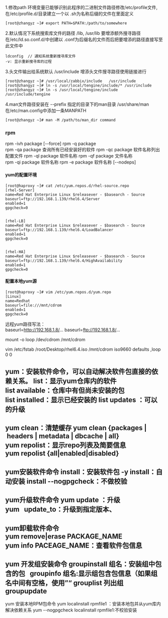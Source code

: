 1.修改path 环境变量已能够识别此程序的二进制文件路径修改/etc/profile文件, 在/etc/profile.d/目录建立一个以 .sh为名称后缀的文件在里面定义 

```shell
[root@zhangyz ~]# export PATH=$PATH:/path/to/somewhere
```

2.默认情况下系统搜索库文件的路径 /lib, /usr/lib 要增添额外搜寻路径在/etc/ld.so.conf.d/中创建以 .conf为后缀名的文件而后把要增添的路径直接写至此文件中
```shell
ldconfig  // 通知系统重新搜寻库文件
-v: 显示重新搜寻库的过程
```

3.头文件输出给系统默认 /usr/include 增添头文件搜寻路径使用链接进行
```shell
[root@zhangyz ~]# /usr/local/zabbix/include   /usr/include
[root@zhangyz ~]# ln -s /usr/local/tengine/include/* /usr/include  
[root@zhangyz ~]# ln -s /usr/local/tengine/include /usr/include/tengine    
```

4.man文件路径安装在 --prefix 指定的目录下的man目录 /usr/share/man 在/etc/man.config中添加一条MANPATH
```shell
[root@zhangyz ~]# man -M /path/to/man_dir command
```




### rpm

rpm -ivh package [--force]
rpm -q package	
rpm -qa package	查询所有已经安装好的软件 
rpm -qc	package	软件名称列出配置文件
rpm -ql	package	软件名称
rpm -qf	package	文件名称      
rpm -qi	package	软件名称
rpm -e package 软件名称 [--nodeps]


#### yum的配置环境
```shell
[root@haproxy ~]# cat /etc/yum.repos.d/rhel-source.repo 
[rhel-Server]
name=Red Hat Enterprise Linux $releasever - $basearch - Source
baseurl=ftp://192.168.1.139/rhel6.4/Server
enabled=1
gpgcheck=0


[rhel-LB]
name=Red Hat Enterprise Linux $releasever - $basearch - Source
baseurl=ftp://192.168.1.139/rhel6.4/LoadBalancer
enabled=1
gpgcheck=0


[rhel-HA]
name=Red Hat Enterprise Linux $releasever - $basearch - Source
baseurl=ftp://192.168.1.139/rhel6.4/HighAvailability
enabled=1
gpgcheck=0
```

#### 配置本地yum源
```shell
[root@haproxy ~]# vim /etc/yum.repos.d/yum.repo
[Linux]
name=Redhat
baseurl=file:///mnt/cdrom
enabled=1
gpgcheck=0
```

远程yum路径写法：        
baseurl=http://192.168.1.8/...
baseurl=ftp://192.168.1.8/...



mount -o loop /dev/cdrom /mnt/cdrom 

vim /etc/fstab
/root/Desktop/rhel6.4.iso           /mnt/cdrom              iso9660 defaults    ,loop   0 0 



yum：安装软件命令，可以自动解决软件包直接的依赖关系。
list：显示yum仓库内的软件
list available：仓库中有但尚未安装的包
list installed：显示已经安装的
list updates ：可以的升级
------------------------------------------------------------------------------------------
yum clean：清楚缓存
yum clean {packages | headers | metadata | dbcache | all}
yum repolist：显示repo列表及简要信息
yum repolist {all|enabled|disabled}
---------------------------------------------------------------
yum安装软件命令
install：安装软件包
-y install：自动安装
install --nogpgcheck：不做校验
------------------------------------------------------------------------------------------
yum升级软件命令
yum update ：升级
yum   update_to：升级到指定版本、
-----------------------------------------------------------------------------------------
yum卸载软件命令
yum remove|erase PACKAGE_NAME
yum info PACEAGE_NAME：查看软件包信息
------------------------------------------------------------------------------------------
yum 开发组安装命令
groupinstall 组名：安装组中包含的包  
groupinfo 组名:显示组包含包信息（如果组名中间有空格，使用”“
grouplist 列出组    
groupupdate
-------------------------------------------------------------------------------------------
yum 安装本地RPM包命令
yum localinstall rpmfile1 ：安装本地包并从yum库内解决依赖关系
yum --nogpgcheck localinstall rpmfile1:不校验安装

